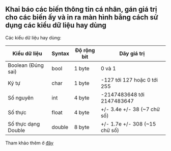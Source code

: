 
## Khai báo các biến thông tin cá nhân, gán giá trị cho các biến ấy và in ra màn hình bằng cách sử dụng các kiểu dữ liệu hay dùng

Các kiểu dữ liệu hay dùng:

| Kiểu dữ liệu | Syntax | Độ rộng bit | Dãy giá trị |
| ------ | ------ | ------ | ------ |
| Boolean (Đúng sai) | bool | 1 byte | 0 và 1 |
| Ký tự | char | 1 byte | -127 tới 127 hoặc 0 tới 255 |
| Số nguyên | int | 4 byte | -2147483648 tới 2147483647 |
| Số thực | float | 4 byte | +/- 3.4e +/- 38 (~7 chữ số) |
| Số thực dạng Double | double | 8 byte |	+/- 1.7e +/- 308 (~15 chữ số)

Tham khảo thêm ở [đây](https://codelearn.io/learning/cpp-for-beginners/645306)